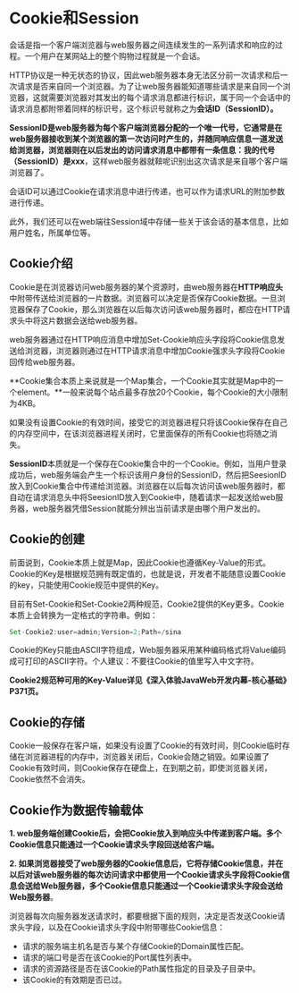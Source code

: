 # Cookie和Session

会话是指一个客户端浏览器与web服务器之间连续发生的一系列请求和响应的过程。一个用户在某网站上的整个购物过程就是一个会话。

HTTP协议是一种无状态的协议，因此web服务器本身无法区分前一次请求和后一次请求是否来自同一个浏览器。为了让web服务器能知道哪些请求是来自同一个浏览器，这就需要浏览器对其发出的每个请求消息都进行标识，属于同一个会话中的请求消息都附带着同样的标识号，这个标识号就称之为**会话ID（SessionID）。**

**SessionID是web服务器为每个客户端浏览器分配的一个唯一代号，它通常是在web服务器接收到某个浏览器的第一次访问时产生的，并随同响应信息一道发送给浏览器，浏览器则在以后发出的访问请求消息中都带有一条信息：我的代号（SessionID）是xxx**，这样web服务器就鞥呢识别出这次请求是来自哪个客户端浏览器了。

会话ID可以通过Cookie在请求消息中进行传递，也可以作为请求URL的附加参数进行传递。

此外，我们还可以在web端往Session域中存储一些关于该会话的基本信息，比如用户姓名，所属单位等。

## Cookie介绍

Cookie是在浏览器访问web服务器的某个资源时，由web服务器在**HTTP响应头**中附带传送给浏览器的一片数据。浏览器可以决定是否保存Cookie数据。一旦浏览器保存了Cookie，那么浏览器在以后每次访问该web服务器时，都应在HTTP请求头中将这片数据会送给web服务器。

web服务器通过在HTTP响应消息中增加Set-Cookie响应头字段将Cookie信息发送给浏览器，浏览器则通过在HTTP请求消息中增加Cookie强求头字段将Cookie回传给web服务器。

**Cookie集合本质上来说就是一个Map集合，一个Cookie其实就是Map中的一个element。**一般来说每个站点最多存放20个Cookie，每个Cookie的大小限制为4KB。

如果没有设置Cookie的有效时间，接受它的浏览器进程只将该Cookie保存在自己的内存空间中，在该浏览器进程关闭时，它里面保存的所有Cookie也将随之消失。

**SessionID**本质就是一个保存在Cookie集合中的一个Cookie。例如，当用户登录成功后，web服务端会产生一个标识该用户身份的SessionID，然后把SeesionID放入到Cookie集合中传递给浏览器。浏览器在以后每次访问该web服务器时，都自动在请求消息头中将SeesionID放入到Cookie中，随着请求一起发送给web服务器，web服务器凭借Session就能分辨出当前请求是由哪个用户发出的。

## Cookie的创建

前面说到，Cookie本质上就是Map，因此Cookie也遵循Key-Value的形式。Cookie的Key是根据规范拥有既定值的，也就是说，开发者不能随意设置Cookie的key，只能使用Cookie规范中提供的Key。

目前有Set-Cookie和Set-Cookie2两种规范，Cookie2提供的Key更多。Cookie本质上会转换为一定格式的字符串。例如：

```java
Set-Cookie2:user=admin;Version=2;Path=/sina
```

Cookie的Key只能由ASCII字符组成，Web服务器采用某种编码格式将Value编码成可打印的ASCII字符。个人建议：不要往Cookie的值里写入中文字符。

**Cookie2规范种可用的Key-Value详见《深入体验JavaWeb开发内幕-核心基础》P371页。**

## Cookie的存储

Cookie一般保存在客户端，如果没有设置了Cookie的有效时间，则Cookie临时存储在浏览器进程的内存中，浏览器关闭后，Cookie会随之销毁。如果设置了Cookie有效时间，则Cookie保存在硬盘上，在到期之前，即使浏览器关闭，Cookie依然不会消失。

## Cookie作为数据传输载体

**1. web服务端创建Cookie后，会把Cookie放入到响应头中传递到客户端。多个Cookie信息只能通过一个Cookie请求头字段回送给客户端。**

**2. 如果浏览器接受了web服务器的Cookie信息后，它将存储Cookie信息，并在以后对该web服务器的每次访问请求中都使用一个Cookie请求头字段将Cookie信息会送给Web服务器，多个Cookie信息只能通过一个Cookie请求头字段会送给Web服务器**。

浏览器每次向服务器发送请求时，都要根据下面的规则，决定是否发送Cookie请求头字段，以及在Cookie请求头字段中附带哪些Cookie信息：

* 请求的服务端主机名是否与某个存储Cookie的Domain属性匹配。
* 请求的端口号是否在该Cookie的Port属性列表中。
* 请求的资源路径是否在该Cookie的Path属性指定的目录及子目录中。
* 该Cookie的有效期是否已过。